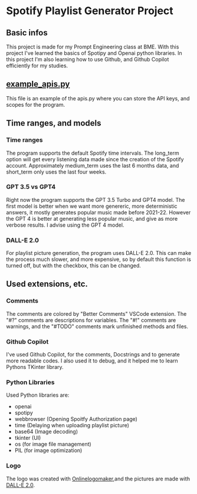# Spotify Playlist Generator Project

## Basic infos

This project is made for my Prompt Engineering class at BME. With this project I've learned the basics of Spotipy and Openai python libraries. In this project I'm also learning how to use Github, and Github Copilot efficiently for my studies.

## [example_apis.py](example_apis.py)

This file is an example of the apis.py where you can store the API keys, and scopes for the program.

## Time ranges, and models

### Time ranges

The program supports the default Spotify time intervals. The long_term option will get every  listening data made since the creation of the Spotify account. Approximately medium_term uses the last 6 months data, and short_term only uses the last four weeks.

### GPT 3.5 vs GPT4

Right now the program supports the GPT 3.5 Turbo and GPT4 model. The first model is better when we want more genereric, more deterministic answers, it mostly generates popular music made before 2021-22. However the GPT 4 is better at generating less popular music, and give as more verbose results. I advise using the GPT 4 model.

### DALL-E 2.0

For playlist picture generation, the program uses DALL-E 2.0. This can make the process much slower, and more expensive, so by default this function is turned off, but with the checkbox, this can be changed.

## Used extensions, etc.

### Comments

The comments are colored by "Better Comments" VSCode extension. The "#?" comments are descriptions for variables. The "#!" comments are warnings, and the "#TODO" comments mark unfinished methods and files.

### Github Copilot

I've used Github Copilot, for the comments, Docstrings and to generate more readable codes. I also used it to debug, and it helped me to learn Pythons TKinter library.

### Python Libraries
Used Python libraries are:

- openai
- spotipy
- webbrowser (Opening Spoitfy Authorization page)
- time (Delaying when uploading playlist picture)
- base64 (Image decoding)
- tkinter (UI)
- os (for image file management)
- PIL (for image optimization)

### Logo
The logo was created with [Onlinelogomaker](https://www.onlinelogomaker.com/),and the pictures are made with [DALL-E 2.0](https://openai.com/dall-e-2).
